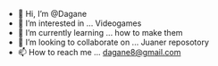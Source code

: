 - 👋 Hi, I’m @Dagane
- 👀 I’m interested in ... Videogames
- 🌱 I’m currently learning ... how to make them
- 💞️ I’m looking to collaborate on ... Juaner reposotory
- 📫 How to reach me ... dagane8@gmail.com

<!---
Dagane/Dagane is a ✨ special ✨ repository because its `README.md` (this file) appears on your GitHub profile.
You can click the Preview link to take a look at your changes.
--->
